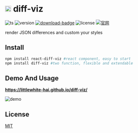 # <img src="./public/diff.ico" height="20" /> diff-viz

![ts][ts-badge]
![version][version-badge]
[![download-badge]][download-link]
![license][license-badge]
[![官网](https://img.shields.io/badge/Demo-example.com-red.svg)](https://littlewhite-hai.github.io/diff-viz/)

render JSON differences and custom your styles

## Install

```bash
npm install react-diff-viz #react component, easy to start
npm install diff-viz #two function, flexible and extendable
```

## Demo And Usage

**https://littlewhite-hai.github.io/diff-viz/**

![demo](./docs/public/demo.png)

## License

[MIT](/LICENSE)

[ts-badge]: https://badgen.net/badge/-/TypeScript/blue?icon=typescript&label
[download-badge]: https://img.shields.io/npm/dm/diff-viz
[download-link]: https://www.npmjs.com/package/diff-viz
[version-badge]: https://img.shields.io/npm/v/diff-viz
[license-badge]: https://img.shields.io/github/license/Milkdown/milkdown
